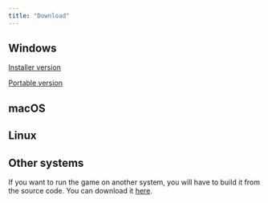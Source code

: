```yaml
---
title: "Download"
---
```


## Windows

[Installer version](https://opmon-game.ga/last.html)

[Portable version](https://github.com/OpMonTeam/OpMon/releases/download/alpha-v0.16/OpMon-Win_NoInstall.zip)

## macOS

## Linux

## Other systems

If you want to run the game on another system, you will have to build it from
the source code. You can download it [here](https://github.com/OpMonTeam/OpMon/archive/develop.zip).